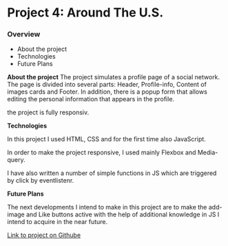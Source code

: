 # Project 4: Around The U.S.

### Overview

 * About the project
 * Technologies
 * Future Plans

**About the project**
The project simulates a profile page of a social network. The page is divided into several parts: Header, Profile-info, Content of images cards and Footer. In addition, there is a popup form that allows editing the personal information that appears in the profile.

the project is fully responsiv.

**Technologies**

In this project I used HTML, CSS and for the first time also JavaScript.

In order to make the project responsive, I used mainly Flexbox and Media-query.

I have also written a number of simple functions in JS which are triggered by click by  eventlistenr.

**Future Plans**


The next developments I intend to make in this project are to make the add-image and Like buttons active with the help of additional knowledge in JS I intend to acquire in the near future.

[Link to project on Githube](https://ori-haham.github.io/web_project_4/)